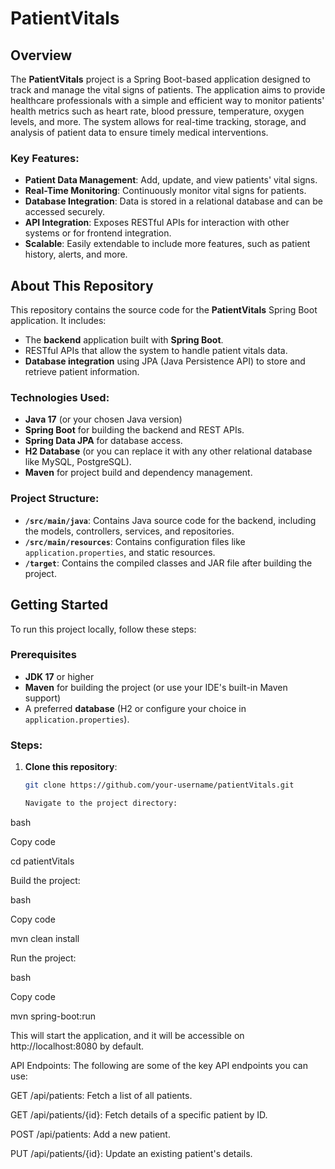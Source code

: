 # PatientVitals

## Overview

The **PatientVitals** project is a Spring Boot-based application designed to track and manage the vital signs of patients. The application aims to provide healthcare professionals with a simple and efficient way to monitor patients' health metrics such as heart rate, blood pressure, temperature, oxygen levels, and more. The system allows for real-time tracking, storage, and analysis of patient data to ensure timely medical interventions.

### Key Features:
- **Patient Data Management**: Add, update, and view patients' vital signs.
- **Real-Time Monitoring**: Continuously monitor vital signs for patients.
- **Database Integration**: Data is stored in a relational database and can be accessed securely.
- **API Integration**: Exposes RESTful APIs for interaction with other systems or for frontend integration.
- **Scalable**: Easily extendable to include more features, such as patient history, alerts, and more.

## About This Repository

This repository contains the source code for the **PatientVitals** Spring Boot application. It includes:
- The **backend** application built with **Spring Boot**.
- RESTful APIs that allow the system to handle patient vitals data.
- **Database integration** using JPA (Java Persistence API) to store and retrieve patient information.

### Technologies Used:
- **Java 17** (or your chosen Java version)
- **Spring Boot** for building the backend and REST APIs.
- **Spring Data JPA** for database access.
- **H2 Database** (or you can replace it with any other relational database like MySQL, PostgreSQL).
- **Maven** for project build and dependency management.

### Project Structure:
- **`/src/main/java`**: Contains Java source code for the backend, including the models, controllers, services, and repositories.
- **`/src/main/resources`**: Contains configuration files like `application.properties`, and static resources.
- **`/target`**: Contains the compiled classes and JAR file after building the project.

## Getting Started

To run this project locally, follow these steps:

### Prerequisites
- **JDK 17** or higher
- **Maven** for building the project (or use your IDE's built-in Maven support)
- A preferred **database** (H2 or configure your choice in `application.properties`).

### Steps:
1. **Clone this repository**:
   ```bash
   git clone https://github.com/your-username/patientVitals.git

   Navigate to the project directory:


bash

Copy code

cd patientVitals

Build the project:

bash

Copy code

mvn clean install

Run the project:

bash

Copy code

mvn spring-boot:run

This will start the application, and it will be accessible on http://localhost:8080 by default.

API Endpoints: The following are some of the key API endpoints you can use:

GET /api/patients: Fetch a list of all patients.

GET /api/patients/{id}: Fetch details of a specific patient by ID.

POST /api/patients: Add a new patient.

PUT /api/patients/{id}: Update an existing patient's details.
